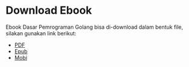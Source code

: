# Download Ebook

Ebook Dasar Pemrograman Golang bisa di-download dalam bentuk file, silakan gunakan link berikut:

- [PDF](https://github.com/novalagung/dasarpemrogramangolang/raw/ebooks/dasarpemrogramangolang.pdf?v=v3.1.20240830)
- [Epub](https://github.com/novalagung/dasarpemrogramangolang/raw/ebooks/dasarpemrogramangolang.epub?v=v3.1.20240830)
- [Mobi](https://github.com/novalagung/dasarpemrogramangolang/raw/ebooks/dasarpemrogramangolang.mobi?v=v3.1.20240830)
